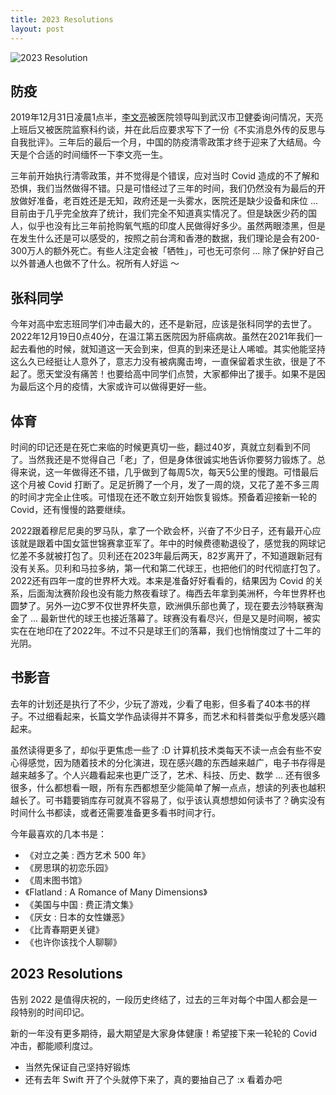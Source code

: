 ```yaml
---
title: 2023 Resolutions
layout: post
---
```


![2023 Resolution](http://villim.github.io/img/2023/2023-resolution.png)

## 防疫

2019年12月31日凌晨1点半，[李文亮](https://www.wikiwand.com/zh/%E6%9D%8E%E6%96%87%E4%BA%AE)被医院领导叫到武汉市卫健委询问情况，天亮上班后又被医院监察科约谈，并在此后应要求写下了一份《不实消息外传的反思与自我批评》。三年后的最后一个月，中国的防疫清零政策才终于迎来了大结局。今天是个合适的时间缅怀一下李文亮一生。

三年前开始执行清零政策，并不觉得是个错误，应对当时 Covid 造成的不了解和恐惧，我们当然做得不错。只是可惜经过了三年的时间，我们仍然没有为最后的开放做好准备，老百姓还是无知，政府还是一头雾水，医院还是缺少设备和床位 ... 目前由于几乎完全放弃了统计，我们完全不知道真实情况了。但是缺医少药的国人，似乎也没有比三年前抢购氧气瓶的印度人民做得好多少。虽然两眼漆黑，但是在发生什么还是可以感受的，按照之前台湾和香港的数据，我们理论是会有200-300万人的额外死亡。有些人注定会被「牺牲」，可也无可奈何 ... 除了保护好自己以外普通人也做不了什么。祝所有人好运 ～ 

## 张科同学

今年对高中宏志班同学们冲击最大的，还不是新冠，应该是张科同学的去世了。2022年12月19日0点40分，在温江第五医院因为肝癌病故。虽然在2021年我们一起去看他的时候，就知道这一天会到来，但真的到来还是让人唏嘘。其实他能坚持这么久已经挺让人意外了，意志力没有被病魔击垮，一直保留着求生欲，很是了不起了。愿天堂没有痛苦！也要给高中同学们点赞，大家都伸出了援手。如果不是因为最后这个月的疫情，大家或许可以做得更好一些。

## 体育

时间的印记还是在死亡来临的时候更真切一些，翻过40岁，真就立刻看到不同了。当然我还是不觉得自己「老」了，但是身体很诚实地告诉你要努力锻炼了。总得来说，这一年做得还不错，几乎做到了每周5次，每天5公里的慢跑。可惜最后这个月被 Covid 打断了。足足折腾了一个月，发了一周的烧，又花了差不多三周的时间才完全止住咳。可惜现在还不敢立刻开始恢复锻炼。预备着迎接新一轮的 Covid，还有慢慢的路要继续。

2022跟着穆尼尼奥的罗马队，拿了一个欧会杯，兴奋了不少日子，还有最开心应该就是跟着中国女篮世锦赛拿亚军了。年中的时候费德勒退役了，感觉我的网球记忆差不多就被打包了。贝利还在2023年最后两天，82岁离开了，不知道跟新冠有没有关系。贝利和马拉多纳，第一代和第二代球王，也把他们的时代彻底打包了。2022还有四年一度的世界杯大戏。本来是准备好好看看的，结果因为 Covid 的关系，后面淘汰赛阶段也没有能力熬夜看球了。梅西去年拿到美洲杯，今年世界杯也圆梦了。另外一边C罗不仅世界杯失意，欧洲俱乐部也黄了，现在要去沙特联赛淘金了 ... 最新世代的球王也接近落幕了。球赛没有看尽兴，但是又是时间啊，被实实在在地印在了2022年。不过不只是球王们的落幕，我们也悄悄度过了十二年的光阴。


## 书影音

去年的计划还是执行了不少，少玩了游戏，少看了电影，但多看了40本书的样子。不过细看起来，长篇文学作品读得并不算多，而艺术和科普类似乎愈发感兴趣起来。

虽然读得更多了，却似乎更焦虑一些了 :D 计算机技术类每天不读一点会有些不安心得感觉，因为随着技术的分化演进，现在感兴趣的东西越来越广，电子书存得是越来越多了。个人兴趣看起来也更广泛了，艺术、科技、历史、数学 ... 还有很多很多，什么都想看一眼，所有东西都想至少能简单了解一点点，想读的列表也越积越长了。可书籍要销库存可就真不容易了，似乎该认真想想如何读书了？确实没有时间什么书都读，或者还需要准备更多看书时间才行。

今年最喜欢的几本书是：

* 《对立之美 : 西方艺术 500 年》
* 《房思琪的初恋乐园》
* 《周末图书馆》
* 《Flatland : A Romance of Many Dimensions》
* 《美国与中国 : 费正清文集》
* 《厌女 : 日本的女性嫌恶》
* 《比青春期更关键》
* 《也许你该找个人聊聊》


## 2023 Resolutions 

告别 2022 是值得庆祝的，一段历史终结了，过去的三年对每个中国人都会是一段特别的时间印记。

新的一年没有更多期待，最大期望是大家身体健康！希望接下来一轮轮的 Covid 冲击，都能顺利度过。

* 当然先保证自己坚持好锻炼
* 还有去年 Swift 开了个头就停下来了，真的要抽自己了 :x 看着办吧




